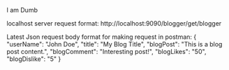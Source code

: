 I am Dumb

localhost server request format: http://localhost:9090/blogger/get/blogger

Latest Json request body format for making request in postman:
{
  "userName": "John Doe",
  "title": "My Blog Title",
  "blogPost": "This is a blog post content.",
  "blogComment": "Interesting post!",
  "blogLikes": "50",
  "blogDislike": "5"
}
